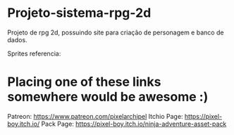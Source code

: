 # Projeto-sistema-rpg-2d
Projeto de rpg 2d, possuindo site para criação de personagem e banco de dados. 

Sprites referencia:

# Placing one of these links somewhere would be awesome :)
Patreon: https://www.patreon.com/pixelarchipel 
Itchio Page: https://pixel-boy.itch.io/
Pack Page: https://pixel-boy.itch.io/ninja-adventure-asset-pack

